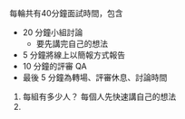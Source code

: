 每輪共有40分鐘面試時間，包含 
- 20 分鐘小組討論
  - 要先講完自己的想法
- 5 分鐘將線上以簡報方式報告
- 10 分鐘的評審 QA
- 最後 5 分鐘為轉場、評審休息、討論時間

1. 每組有多少人？ 每個人先快速講自己的想法
2. 